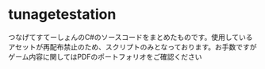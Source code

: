 # tunagetestation
つなげてすてーしょんのC#のソースコードをまとめたものです。使用しているアセットが再配布禁止のため、スクリプトのみとなっております。お手数ですがゲーム内容に関してはPDFのポートフォリオをご確認ください
